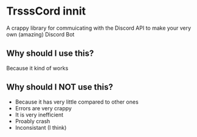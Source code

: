 # TrsssCord innit
A crappy library for commuicating with the Discord API to make your very own (amazing) Discord Bot
## Why should I use this?
Because it kind of works
## Why should I NOT use this?
- Because it has very little compared to other ones
- Errors are very crappy
- It is very inefficient
- Proably crash
- Inconsistant (I think)